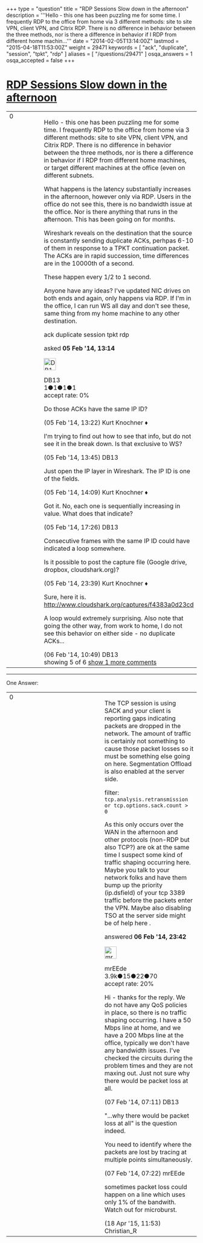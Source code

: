 +++
type = "question"
title = "RDP Sessions Slow down in the afternoon"
description = '''Hello - this one has been puzzling me for some time. I frequently RDP to the office from home via 3 different methods: site to site VPN, client VPN, and Citrix RDP. There is no difference in behavior between the three methods, nor is there a difference in behavior if I RDP from different home machin...'''
date = "2014-02-05T13:14:00Z"
lastmod = "2015-04-18T11:53:00Z"
weight = 29471
keywords = [ "ack", "duplicate", "session", "tpkt", "rdp" ]
aliases = [ "/questions/29471" ]
osqa_answers = 1
osqa_accepted = false
+++

<div class="headNormal">

# [RDP Sessions Slow down in the afternoon](/questions/29471/rdp-sessions-slow-down-in-the-afternoon)

</div>

<div id="main-body">

<div id="askform">

<table id="question-table" style="width:100%;"><colgroup><col style="width: 50%" /><col style="width: 50%" /></colgroup><tbody><tr class="odd"><td style="width: 30px; vertical-align: top"><div class="vote-buttons"><span id="post-29471-upvote" class="ajax-command post-vote up" rel="nofollow" title="I like this post (click again to cancel)"> </span><div id="post-29471-score" class="post-score" title="current number of votes">0</div><span id="post-29471-downvote" class="ajax-command post-vote down" rel="nofollow" title="I dont like this post (click again to cancel)"> </span> <span id="favorite-mark" class="ajax-command favorite-mark" rel="nofollow" title="mark/unmark this question as favorite (click again to cancel)"> </span><div id="favorite-count" class="favorite-count"></div></div></td><td><div id="item-right"><div class="question-body"><p>Hello - this one has been puzzling me for some time. I frequently RDP to the office from home via 3 different methods: site to site VPN, client VPN, and Citrix RDP. There is no difference in behavior between the three methods, nor is there a difference in behavior if I RDP from different home machines, or target different machines at the office (even on different subnets.</p><p>What happens is the latency substantially increases in the afternoon, however only via RDP. Users in the office do not see this, there is no bandwidth issue at the office. Nor is there anything that runs in the afternoon. This has been going on for months.</p><p>Wireshark reveals on the destination that the source is constantly sending duplicate ACKs, perhpas 6-10 of them in response to a TPKT continuation packet. The ACKs are in rapid succession, time differences are in the 10000th of a second.</p><p>These happen every 1/2 to 1 second.<br />
</p><p>Anyone have any ideas? I've updated NIC drives on both ends and again, only happens via RDP. If I'm in the office, I can run WS all day and don't see these, same thing from my home machine to any other destination.</p></div><div id="question-tags" class="tags-container tags"><span class="post-tag tag-link-ack" rel="tag" title="see questions tagged &#39;ack&#39;">ack</span> <span class="post-tag tag-link-duplicate" rel="tag" title="see questions tagged &#39;duplicate&#39;">duplicate</span> <span class="post-tag tag-link-session" rel="tag" title="see questions tagged &#39;session&#39;">session</span> <span class="post-tag tag-link-tpkt" rel="tag" title="see questions tagged &#39;tpkt&#39;">tpkt</span> <span class="post-tag tag-link-rdp" rel="tag" title="see questions tagged &#39;rdp&#39;">rdp</span></div><div id="question-controls" class="post-controls"></div><div class="post-update-info-container"><div class="post-update-info post-update-info-user"><p>asked <strong>05 Feb '14, 13:14</strong></p><img src="https://secure.gravatar.com/avatar/092c1c399b449f3be26551a98dcafff9?s=32&amp;d=identicon&amp;r=g" class="gravatar" width="32" height="32" alt="DB13&#39;s gravatar image" /><p><span>DB13</span><br />
<span class="score" title="1 reputation points">1</span><span title="1 badges"><span class="badge1">●</span><span class="badgecount">1</span></span><span title="1 badges"><span class="silver">●</span><span class="badgecount">1</span></span><span title="1 badges"><span class="bronze">●</span><span class="badgecount">1</span></span><br />
<span class="accept_rate" title="Rate of the user&#39;s accepted answers">accept rate:</span> <span title="DB13 has no accepted answers">0%</span> </br></p></div></div><div id="comments-container-29471" class="comments-container"><span id="29472"></span><div id="comment-29472" class="comment"><div id="post-29472-score" class="comment-score"></div><div class="comment-text"><p>Do those ACKs have the same IP ID?</p></div><div id="comment-29472-info" class="comment-info"><span class="comment-age">(05 Feb '14, 13:22)</span> <span class="comment-user userinfo">Kurt Knochner ♦</span></div></div><span id="29473"></span><div id="comment-29473" class="comment"><div id="post-29473-score" class="comment-score"></div><div class="comment-text"><p>I'm trying to find out how to see that info, but do not see it in the break down. Is that exclusive to WS?</p></div><div id="comment-29473-info" class="comment-info"><span class="comment-age">(05 Feb '14, 13:45)</span> <span class="comment-user userinfo">DB13</span></div></div><span id="29474"></span><div id="comment-29474" class="comment"><div id="post-29474-score" class="comment-score"></div><div class="comment-text"><p>Just open the IP layer in Wireshark. The IP ID is one of the fields.</p></div><div id="comment-29474-info" class="comment-info"><span class="comment-age">(05 Feb '14, 14:09)</span> <span class="comment-user userinfo">Kurt Knochner ♦</span></div></div><span id="29477"></span><div id="comment-29477" class="comment"><div id="post-29477-score" class="comment-score"></div><div class="comment-text"><p>Got it. No, each one is sequentially increasing in value. What does that indicate?</p></div><div id="comment-29477-info" class="comment-info"><span class="comment-age">(05 Feb '14, 17:26)</span> <span class="comment-user userinfo">DB13</span></div></div><span id="29478"></span><div id="comment-29478" class="comment"><div id="post-29478-score" class="comment-score"></div><div class="comment-text"><p>Consecutive frames with the same IP ID could have indicated a loop somewhere.</p><p>Is it possible to post the capture file (Google drive, dropbox, cloudshark.org)?</p></div><div id="comment-29478-info" class="comment-info"><span class="comment-age">(05 Feb '14, 23:39)</span> <span class="comment-user userinfo">Kurt Knochner ♦</span></div></div><span id="29493"></span><div id="comment-29493" class="comment not_top_scorer"><div id="post-29493-score" class="comment-score"></div><div class="comment-text"><p>Sure, here it is. <a href="http://www.cloudshark.org/captures/f4383a0d23cd">http://www.cloudshark.org/captures/f4383a0d23cd</a></p><p>A loop would extremely surprising. Also note that going the other way, from work to home, I do not see this behavior on either side - no duplicate ACKs...</p></div><div id="comment-29493-info" class="comment-info"><span class="comment-age">(06 Feb '14, 10:49)</span> <span class="comment-user userinfo">DB13</span></div></div></div><div id="comment-tools-29471" class="comment-tools"><span class="comments-showing"> showing 5 of 6 </span> <a href="#" class="show-all-comments-link">show 1 more comments</a></div><div class="clear"></div><div id="comment-29471-form-container" class="comment-form-container"></div><div class="clear"></div></div></td></tr></tbody></table>

------------------------------------------------------------------------

<div class="tabBar">

<span id="sort-top"></span>

<div class="headQuestions">

One Answer:

</div>

</div>

<span id="29513"></span>

<div id="answer-container-29513" class="answer">

<table style="width:100%;"><colgroup><col style="width: 50%" /><col style="width: 50%" /></colgroup><tbody><tr class="odd"><td style="width: 30px; vertical-align: top"><div class="vote-buttons"><span id="post-29513-upvote" class="ajax-command post-vote up" rel="nofollow" title="I like this post (click again to cancel)"> </span><div id="post-29513-score" class="post-score" title="current number of votes">0</div><span id="post-29513-downvote" class="ajax-command post-vote down" rel="nofollow" title="I dont like this post (click again to cancel)"> </span></div></td><td><div class="item-right"><div class="answer-body"><p>The TCP session is using SACK and your client is reporting gaps indicating packets are dropped in the network. The amount of traffic is certainly not something to cause those packet losses so it must be something else going on here. Segmentation Offload is also enabled at the server side.<br />
</p><p>filter: <code>tcp.analysis.retransmission or tcp.options.sack.count &gt; 0</code></p><p>As this only occurs over the WAN in the afternoon and other protocols (non-RDP but also TCP?) are ok at the same time I suspect some kind of traffic shaping occurring here. Maybe you talk to your network folks and have them bump up the priority (ip.dsfield) of your tcp 3389 traffic before the packets enter the VPN. Maybe also disabling TSO at the server side might be of help here .</p></div><div class="answer-controls post-controls"></div><div class="post-update-info-container"><div class="post-update-info post-update-info-user"><p>answered <strong>06 Feb '14, 23:42</strong></p><img src="https://secure.gravatar.com/avatar/5500bd1decb766660522dfb347eedc49?s=32&amp;d=identicon&amp;r=g" class="gravatar" width="32" height="32" alt="mrEEde&#39;s gravatar image" /><p><span>mrEEde</span><br />
<span class="score" title="3892 reputation points"><span>3.9k</span></span><span title="15 badges"><span class="badge1">●</span><span class="badgecount">15</span></span><span title="22 badges"><span class="silver">●</span><span class="badgecount">22</span></span><span title="70 badges"><span class="bronze">●</span><span class="badgecount">70</span></span><br />
<span class="accept_rate" title="Rate of the user&#39;s accepted answers">accept rate:</span> <span title="mrEEde has 48 accepted answers">20%</span> </br></p></div></div><div id="comments-container-29513" class="comments-container"><span id="29533"></span><div id="comment-29533" class="comment"><div id="post-29533-score" class="comment-score"></div><div class="comment-text"><p>Hi - thanks for the reply. We do not have any QoS policies in place, so there is no traffic shaping occurring. I have a 50 Mbps line at home, and we have a 200 Mbps line at the office, typically we don't have any bandwidth issues. I've checked the circuits during the problem times and they are not maxing out. Just not sure why there would be packet loss at all.</p></div><div id="comment-29533-info" class="comment-info"><span class="comment-age">(07 Feb '14, 07:11)</span> <span class="comment-user userinfo">DB13</span></div></div><span id="29535"></span><div id="comment-29535" class="comment"><div id="post-29535-score" class="comment-score"></div><div class="comment-text"><p>"...why there would be packet loss at all" is the question indeed.</p><p>You need to identify where the packets are lost by tracing at multiple points simultaneously.</p></div><div id="comment-29535-info" class="comment-info"><span class="comment-age">(07 Feb '14, 07:22)</span> <span class="comment-user userinfo">mrEEde</span></div></div><span id="41563"></span><div id="comment-41563" class="comment"><div id="post-41563-score" class="comment-score"></div><div class="comment-text"><p>sometimes packet loss could happen on a line which uses only 1% of the bandwith. Watch out for microburst.</p></div><div id="comment-41563-info" class="comment-info"><span class="comment-age">(18 Apr '15, 11:53)</span> <span class="comment-user userinfo">Christian_R</span></div></div></div><div id="comment-tools-29513" class="comment-tools"></div><div class="clear"></div><div id="comment-29513-form-container" class="comment-form-container"></div><div class="clear"></div></div></td></tr></tbody></table>

</div>

<div class="paginator-container-left">

</div>

</div>

</div>

